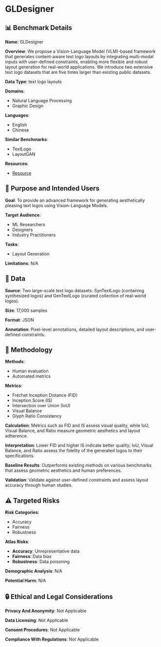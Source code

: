 # GLDesigner

## 📊 Benchmark Details

**Name**: GLDesigner

**Overview**: We propose a Vision-Language Model (VLM)-based framework that generates content-aware text logo layouts by integrating multi-modal inputs with user-defined constraints, enabling more flexible and robust layout generation for real-world applications. We introduce two extensive text logo datasets that are five times larger than existing public datasets.

**Data Type**: text logo layouts

**Domains**:
- Natural Language Processing
- Graphic Design

**Languages**:
- English
- Chinese

**Similar Benchmarks**:
- TextLogo
- LayoutGAN

**Resources**:
- [Resource](https://doi.org/10.1145/3746027.3755289)

## 🎯 Purpose and Intended Users

**Goal**: To provide an advanced framework for generating aesthetically pleasing text logos using Vision-Language Models.

**Target Audience**:
- ML Researchers
- Designers
- Industry Practitioners

**Tasks**:
- Layout Generation

**Limitations**: N/A

## 💾 Data

**Source**: Two large-scale text logo datasets: SynTextLogo (containing synthesized logos) and GenTextLogo (curated collection of real-world logos).

**Size**: 17,000 samples

**Format**: JSON

**Annotation**: Pixel-level annotations, detailed layout descriptions, and user-defined constraints.

## 🔬 Methodology

**Methods**:
- Human evaluation
- Automated metrics

**Metrics**:
- Fréchet Inception Distance (FID)
- Inception Score (IS)
- Intersection over Union (IoU)
- Visual Balance
- Glyph Ratio Consistency

**Calculation**: Metrics such as FID and IS assess visual quality, while IoU, Visual Balance, and Ratio measure geometric aesthetics and layout adherence.

**Interpretation**: Lower FID and higher IS indicate better quality; IoU, Visual Balance, and Ratio assess the fidelity of the generated logos to their specifications.

**Baseline Results**: Outperforms existing methods on various benchmarks that assess geometric aesthetics and human preferences.

**Validation**: Validate against user-defined constraints and assess layout accuracy through human studies.

## ⚠️ Targeted Risks

**Risk Categories**:
- Accuracy
- Fairness
- Robustness

**Atlas Risks**:
- **Accuracy**: Unrepresentative data
- **Fairness**: Data bias
- **Robustness**: Data poisoning

**Demographic Analysis**: N/A

**Potential Harm**: N/A

## 🔒 Ethical and Legal Considerations

**Privacy And Anonymity**: Not Applicable

**Data Licensing**: Not Applicable

**Consent Procedures**: Not Applicable

**Compliance With Regulations**: Not Applicable
